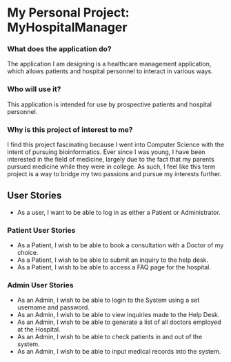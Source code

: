# My Personal Project: MyHospitalManager

### What does the application do?

The application I am designing is a healthcare management application,
which allows patients and hospital personnel to interact in various ways.

### Who will use it? 

This application is intended for use by prospective patients and hospital personnel.

### Why is this project of interest to me? 

I find this project fascinating because I went into Computer Science with the intent of pursuing bioinformatics.
Ever since I was young, I have been interested in the field of medicine, largely due to the fact that my parents 
pursued medicine while they were in college. As such, I feel like this term project is a way to bridge my two passions 
and pursue my interests further.

## User Stories
- As a user, I want to be able to log in as either a Patient or Administrator. 

### Patient User Stories
- As a Patient, I wish to be able to book a consultation with a Doctor of my choice.
- As a Patient, I wish to be able to submit an inquiry to the help desk. 
- As a Patient, I wish to be able to access a FAQ page for the hospital.


### Admin User Stories
- As an Admin, I wish to be able to login to the System using a set username and password. 
- As an Admin, I wish to be able to view inquiries made to the Help Desk.
- As an Admin, I wish to be able to generate a list of all doctors employed at the Hospital.
- As an Admin, I wish to be able to check patients in and out of the system.
- As an Admin, I wish to be able to input medical records into the system.
